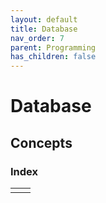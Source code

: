```yaml
---
layout: default
title: Database
nav_order: 7
parent: Programming
has_children: false
---
```

# Database
## Concepts
### Index
|  |  |
|--|--|
|  |  |

<!--stackedit_data:
eyJoaXN0b3J5IjpbMTI4NTI1MjE5N119
-->
